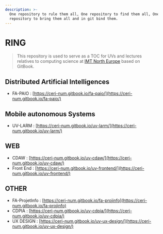 ```yaml
---
description: >-
  One repository to rule them all, One repository to find them all, One
  repository to bring them all and in git bind them.
---
```


# RING

> This repository is used to serve as a TOC for UVs and lectures relatives to computing science at [IMT North Europe](http://imt-nord-europe.fr) based on GitBook.

## Distributed Artificial Intelligences

* FA-PAIO : [https://ceri-num.gitbook.io/fa-paio/](https://ceri-num.gitbook.io/fa-paio/)


## Mobile autonomous Systems

* UV-LARM : [https://ceri-num.gitbook.io/uv-larm/](https://ceri-num.gitbook.io/uv-larm/)


## WEB

* CDAW : [https://ceri-num.gitbook.io/uv-cdaw/](https://ceri-num.gitbook.io/uv-cdaw/) 
* Front End : [https://ceri-num.gitbook.io/uv-frontend/](https://ceri-num.gitbook.io/uv-frontend/)


## OTHER

* FA-ProjetInfo : [https://ceri-num.gitbook.io/fa-projinfo](https://ceri-num.gitbook.io/fa-projinfo)
* CDPIA : [https://ceri-num.gitbook.io/uv-cdpia/](https://ceri-num.gitbook.io/uv-cdpia/)
* UX DESIGN : [https://ceri-num.gitbook.io/uv-ux-design/](https://ceri-num.gitbook.io/uv-ux-design/)

